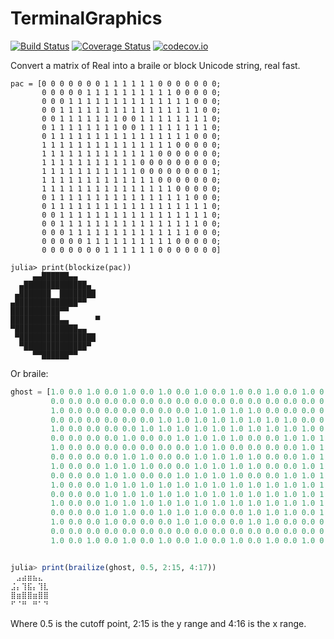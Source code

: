 # TerminalGraphics

[![Build Status](https://travis-ci.org/rafaqz/TerminalGraphics.jl.svg?branch=master)](https://travis-ci.org/rafaqz/TerminalGraphics.jl)
[![Coverage Status](https://coveralls.io/repos/rafaqz/TerminalGraphics.jl/badge.svg?branch=master&service=github)](https://coveralls.io/github/rafaqz/TerminalGraphics.jl?branch=master)
[![codecov.io](http://codecov.io/github/rafaqz/TerminalGraphics.jl/coverage.svg?branch=master)](http://codecov.io/github/rafaqz/TerminalGraphics.jl?branch=master)

Convert a matrix of Real into a braile or block Unicode string, real fast.

```
pac = [0 0 0 0 0 0 0 1 1 1 1 1 1 0 0 0 0 0 0 0;
       0 0 0 0 0 1 1 1 1 1 1 1 1 1 1 0 0 0 0 0;
       0 0 0 1 1 1 1 1 1 1 1 1 1 1 1 1 1 0 0 0;
       0 0 1 1 1 1 1 1 1 1 1 1 1 1 1 1 1 1 0 0;
       0 0 1 1 1 1 1 1 1 0 0 1 1 1 1 1 1 1 1 0;
       0 1 1 1 1 1 1 1 1 0 0 1 1 1 1 1 1 1 1 0;
       0 1 1 1 1 1 1 1 1 1 1 1 1 1 1 1 1 0 0 0;
       1 1 1 1 1 1 1 1 1 1 1 1 1 1 1 0 0 0 0 0;
       1 1 1 1 1 1 1 1 1 1 1 1 1 0 0 0 0 0 0 0;
       1 1 1 1 1 1 1 1 1 1 1 0 0 0 0 0 0 0 0 0;
       1 1 1 1 1 1 1 1 1 1 1 0 0 0 0 0 0 0 0 1;
       1 1 1 1 1 1 1 1 1 1 1 1 1 0 0 0 0 0 0 0;
       1 1 1 1 1 1 1 1 1 1 1 1 1 1 1 0 0 0 0 0;
       0 1 1 1 1 1 1 1 1 1 1 1 1 1 1 1 1 0 0 0;
       0 1 1 1 1 1 1 1 1 1 1 1 1 1 1 1 1 1 1 0;
       0 0 1 1 1 1 1 1 1 1 1 1 1 1 1 1 1 1 1 0;
       0 0 1 1 1 1 1 1 1 1 1 1 1 1 1 1 1 1 0 0;
       0 0 0 1 1 1 1 1 1 1 1 1 1 1 1 1 1 0 0 0;
       0 0 0 0 0 1 1 1 1 1 1 1 1 1 1 0 0 0 0 0;
       0 0 0 0 0 0 0 1 1 1 1 1 1 0 0 0 0 0 0 0]

julia> print(blockize(pac))
     ▄▄██████▄▄
  ▄██████████████▄
 ▄███████  ████████
▄██████████████▀▀
███████████▀▀
███████████▄▄      ▀
▀██████████████▄▄
 ▀█████████████████
  ▀██████████████▀
     ▀▀██████▀▀
```

Or braile:

```julia
ghost = [1.0 0.0 1.0 0.0 1.0 0.0 1.0 0.0 1.0 0.0 1.0 0.0 1.0 0.0 1.0 0.0 1.0 0.0 1.0;
         0.0 0.0 0.0 0.0 0.0 0.0 0.0 0.0 0.0 0.0 0.0 0.0 0.0 0.0 0.0 0.0 0.0 0.0 0.0;
         1.0 0.0 0.0 0.0 0.0 0.0 0.0 0.0 1.0 1.0 1.0 1.0 0.0 0.0 0.0 0.0 0.0 0.0 1.0;
         0.0 0.0 0.0 0.0 0.0 0.0 1.0 1.0 1.0 1.0 1.0 1.0 1.0 1.0 0.0 0.0 0.0 0.0 0.0;
         1.0 0.0 0.0 0.0 0.0 1.0 1.0 1.0 1.0 1.0 1.0 1.0 1.0 1.0 1.0 0.0 0.0 0.0 1.0;
         0.0 0.0 0.0 0.0 1.0 0.0 0.0 1.0 1.0 1.0 1.0 0.0 0.0 1.0 1.0 1.0 0.0 0.0 0.0;
         1.0 0.0 0.0 0.0 0.0 0.0 0.0 0.0 1.0 1.0 0.0 0.0 0.0 0.0 1.0 1.0 0.0 0.0 1.0;
         0.0 0.0 0.0 0.0 1.0 1.0 0.0 0.0 1.0 1.0 1.0 1.0 0.0 0.0 1.0 1.0 0.0 0.0 0.0;
         1.0 0.0 0.0 1.0 1.0 1.0 0.0 0.0 1.0 1.0 1.0 1.0 0.0 0.0 1.0 1.0 1.0 0.0 1.0;
         0.0 0.0 0.0 1.0 1.0 0.0 0.0 1.0 1.0 1.0 1.0 0.0 0.0 1.0 1.0 1.0 1.0 0.0 0.0;
         1.0 0.0 0.0 1.0 1.0 1.0 1.0 1.0 1.0 1.0 1.0 1.0 1.0 1.0 1.0 1.0 1.0 0.0 1.0;
         0.0 0.0 0.0 1.0 1.0 1.0 1.0 1.0 1.0 1.0 1.0 1.0 1.0 1.0 1.0 1.0 1.0 0.0 0.0;
         1.0 0.0 0.0 1.0 1.0 1.0 1.0 1.0 1.0 1.0 1.0 1.0 1.0 1.0 1.0 1.0 1.0 0.0 1.0;
         0.0 0.0 0.0 1.0 1.0 0.0 1.0 1.0 1.0 0.0 0.0 1.0 1.0 1.0 0.0 1.0 1.0 0.0 0.0;
         1.0 0.0 0.0 1.0 0.0 0.0 0.0 1.0 1.0 0.0 0.0 1.0 1.0 0.0 0.0 0.0 1.0 0.0 1.0;
         0.0 0.0 0.0 0.0 0.0 0.0 0.0 0.0 0.0 0.0 0.0 0.0 0.0 0.0 0.0 0.0 0.0 0.0 0.0;
         1.0 0.0 1.0 0.0 1.0 0.0 1.0 0.0 1.0 0.0 1.0 0.0 1.0 0.0 1.0 0.0 1.0 0.0 1.0]


julia> print(brailize(ghost, 0.5, 2:15, 4:17))                                                                         
⠀⣠⣴⣶⣦⣄⠀                                                                                                                
⣨⡄⢹⣯⡄⢹⣇                                                                                                                
⣿⣶⣿⣿⣶⣿⣿                                                                                                                
⠋⠈⠛⠀⠛⠁⠙                                                                                                                
```

Where 0.5 is the cutoff point, 2:15 is the y range and 4:16 is the x range.
